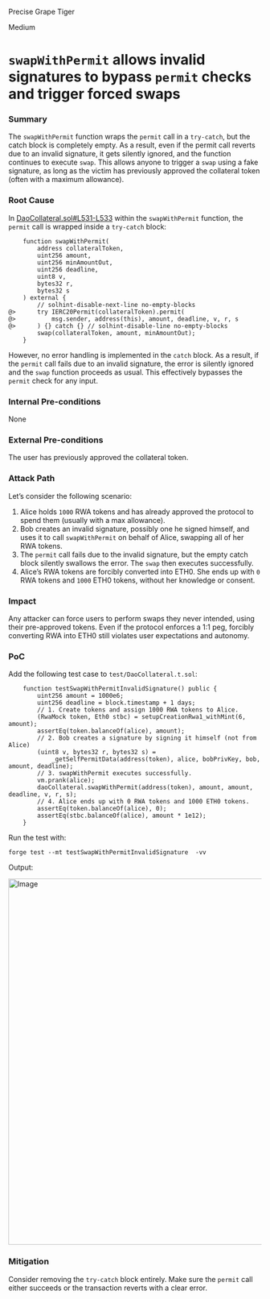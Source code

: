 Precise Grape Tiger

Medium

# `swapWithPermit` allows invalid signatures to bypass `permit` checks and trigger forced swaps

### Summary

The `swapWithPermit` function wraps the `permit` call in a `try-catch`, but the catch block is completely empty. As a result, even if the permit call reverts due to an invalid signature, it gets silently ignored, and the function continues to execute `swap`.
This allows anyone to trigger a `swap` using a fake signature, as long as the victim has previously approved the collateral token (often with a maximum allowance).

### Root Cause

In [DaoCollateral.sol#L531-L533](https://github.com/sherlock-audit/2025-05-usual-eth0/blob/995d35f32c762aec7f678292b8702bc71aec1247/eth0-protocol/src/daoCollateral/DaoCollateral.sol#L531-L533) within the `swapWithPermit` function, the `permit` call is wrapped inside a `try-catch` block:

```solidity
    function swapWithPermit(
        address collateralToken,
        uint256 amount,
        uint256 minAmountOut,
        uint256 deadline,
        uint8 v,
        bytes32 r,
        bytes32 s
    ) external {
        // solhint-disable-next-line no-empty-blocks
@>      try IERC20Permit(collateralToken).permit(
@>          msg.sender, address(this), amount, deadline, v, r, s
@>      ) {} catch {} // solhint-disable-line no-empty-blocks
        swap(collateralToken, amount, minAmountOut);
    }
```

However, no error handling is implemented in the `catch` block. As a result, if the `permit` call fails due to an invalid signature, the error is silently ignored and the `swap` function proceeds as usual. This effectively bypasses the `permit` check for any input.

### Internal Pre-conditions

None

### External Pre-conditions

The user has previously approved the collateral token.

### Attack Path

Let’s consider the following scenario:
1. Alice holds `1000` RWA tokens and has already approved the protocol to spend them (usually with a max allowance).
2. Bob creates an invalid signature, possibly one he signed himself, and uses it to call `swapWithPermit` on behalf of Alice, swapping all of her RWA tokens.
3. The `permit` call fails due to the invalid signature, but the empty catch block silently swallows the error. The `swap` then executes successfully.
4. Alice’s RWA tokens are forcibly converted into ETH0. She ends up with `0` RWA tokens and `1000` ETH0 tokens, without her knowledge or consent.

### Impact

Any attacker can force users to perform swaps they never intended, using their pre-approved tokens. Even if the protocol enforces a 1:1 peg, forcibly converting RWA into ETH0 still violates user expectations and autonomy.

### PoC

Add the following test case to `test/DaoCollateral.t.sol`:

```solidity
    function testSwapWithPermitInvalidSignature() public {
        uint256 amount = 1000e6;
        uint256 deadline = block.timestamp + 1 days;
        // 1. Create tokens and assign 1000 RWA tokens to Alice.
        (RwaMock token, Eth0 stbc) = setupCreationRwa1_withMint(6, amount);
        assertEq(token.balanceOf(alice), amount);
        // 2. Bob creates a signature by signing it himself (not from Alice)
        (uint8 v, bytes32 r, bytes32 s) =
            _getSelfPermitData(address(token), alice, bobPrivKey, bob, amount, deadline);
        // 3. swapWithPermit executes successfully.
        vm.prank(alice);
        daoCollateral.swapWithPermit(address(token), amount, amount, deadline, v, r, s);
        // 4. Alice ends up with 0 RWA tokens and 1000 ETH0 tokens.
        assertEq(token.balanceOf(alice), 0);
        assertEq(stbc.balanceOf(alice), amount * 1e12);
    }
```

Run the test with:

```shell
forge test --mt testSwapWithPermitInvalidSignature  -vv
```

Output:

<img width="727" alt="Image" src="https://sherlock-files.ams3.digitaloceanspaces.com/gh-images/0106e89d-2912-4880-b882-9a3bcac1c78e" />

### Mitigation

Consider removing the `try-catch` block entirely. Make sure the `permit` call either succeeds or the transaction reverts with a clear error.